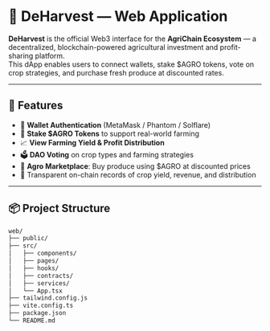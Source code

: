 # 🌾 DeHarvest — Web Application

**DeHarvest** is the official Web3 interface for the **AgriChain Ecosystem** — a decentralized, blockchain-powered agricultural investment and profit-sharing platform.  
This dApp enables users to connect wallets, stake $AGRO tokens, vote on crop strategies, and purchase fresh produce at discounted rates.

---

## 🚀 Features

- 🔐 **Wallet Authentication** (MetaMask / Phantom / Solflare)
- 💸 **Stake $AGRO Tokens** to support real-world farming
- 📈 **View Farming Yield & Profit Distribution**
- 🗳️ **DAO Voting** on crop types and farming strategies
- 🛒 **Agro Marketplace**: Buy produce using $AGRO at discounted prices
- 🧾 Transparent on-chain records of crop yield, revenue, and distribution

---

## 📦 Project Structure

```bash
web/
├── public/
├── src/
│   ├── components/
│   ├── pages/
│   ├── hooks/
│   ├── contracts/
│   ├── services/
│   └── App.tsx
├── tailwind.config.js
├── vite.config.ts
├── package.json
└── README.md
